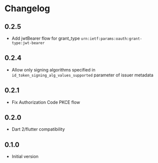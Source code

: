 # Changelog

## 0.2.5

- Add jwtBearer flow for grant_type `urn:ietf:params:oauth:grant-type:jwt-bearer`


## 0.2.4

- Allow only signing algorithms specified in `id_token_signing_alg_values_supported` 
parameter of issuer metadata

## 0.2.1

- Fix Authorization Code PKCE flow

## 0.2.0

- Dart 2/flutter compatibility


## 0.1.0

- Initial version
